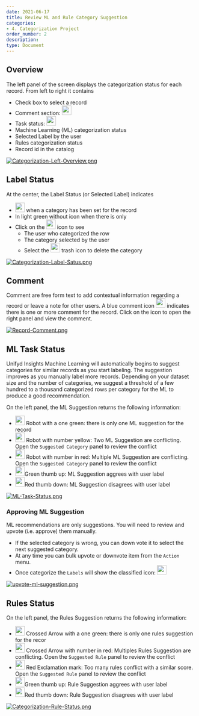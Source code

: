 ```yaml
---
date: 2021-06-17
title: Review ML and Rule Category Suggestion
categories:
- 4. Categorization Project
order_number: 2
description:
type: Document
---
```


## Overview 

The left panel of the screen displays the categorization status for each record.  From left to right it contains
* Check box to select a record
* Comment section: <img src="/user-documentation/images/comments-solid.svg" width="25" height="25"> 
* Task status: <img src="/user-documentation/images/list-solid.svg" width="25" height="25">
* Machine Learning (ML) categorization status
* Selected Label by the user
* Rules categorization status
* Record id in the catalog

[![Categorization-Left-Overview.png](/user-documentation/images/Categorization-Left-Overview.png)](/user-documentation/images/Categorization-Left-Overview.png)

## Label Status 

At the center, the Label Status (or Selected Label) indicates
*  <img src="/user-documentation/images/sitemap-solid.svg" width="25" height="25"> when a category has been set for the record
* In light green without icon when there is only 
* Click on the  <img src="/user-documentation/images/sitemap-solid.svg" width="25" height="25"> icon to see
  * The user who categorized the row
  * The category selected by the user
  * Select the  <img src="/user-documentation/images/trash-solid.svg" width="25" height="25"> trash icon to delete the category


[![Categorization-Label-Satus.png](/user-documentation/images/Categorization-Label-Satus.png)](/user-documentation/images/Categorization-Label-Satus.png)


## Comment

Comment are free form text to add contextual information regarding a record or leave a note for other users. A blue comment icon <img src="/user-documentation/images/comments-solid.svg" width="25" height="25"> indicates there is one or more comment for the record. Click on the icon to open the right panel and view the comment. 

[![Record-Comment.png](/user-documentation/images/Record-Comment.png)](/user-documentation/images/Record-Comment.png)

## ML Task Status

Unifyd Insights Machine Learning will automatically begins to suggest categories for similar records as you start labeling. The suggestion improves as you manually label more records. Depending on your dataset size and the number of categories, we suggest a threshold of a few hundred to a thousand categorized rows per category for the ML to produce a good recommendation. 

On the left panel, the ML Suggestion returns the following information:
* <img src="/user-documentation/images/android.svg" width="25" height="25"> Robot with a one green: there is only one ML suggestion for the record
* <img src="/user-documentation/images/android.svg" width="25" height="25"> Robot with number yellow: Two ML Suggestion are conflicting. Open the `Suggested Category` panel to review the conflict 
* <img src="/user-documentation/images/android.svg" width="25" height="25"> Robot with number in red: Multiple ML Suggestion are conflicting. Open the `Suggested Category` panel to review the conflict 
* <img src="/user-documentation/images/thumbs-up-solid.svg" width="25" height="25">Green thumb up: ML Suggestion aggrees with user label
* <img src="/user-documentation/images/thumbs-down-solid.svg" width="25" height="25">Red thumb down: ML Suggestion disagrees with user label

[![ML-Task-Status.png](/user-documentation/images/ML-Task-Status.png)](/user-documentation/images/ML-Task-Status.png)

### Approving ML Suggestion 

ML recommendations are only suggestions. You will need to review and upvote (i.e. approve) them manually.
* If the selected category is wrong, you can down vote it to select the next suggested category. 
* At any time you can bulk upvote or downvote item from the `Action` menu.
* Once categorize the `Labels` will show the classified icon: <img src="/user-documentation/images/sitemap-solid.svg" width="25" height="25">

[![upvote-ml-suggestion.png](/user-documentation/images/upvote-ml-suggestion.png)](/user-documentation/images/upvote-ml-suggestion.png)

## Rules Status 

On the left panel, the Rules Suggestion returns the following information:
* <img src="/user-documentation/images/random.svg" width="25" height="25"> Crossed Arrow with a one green: there is only one rules suggestion for the recor
* <img src="/user-documentation/images/random.svg" width="25" height="25"> Crossed Arrow with number in red: Multiples Rules Suggestion are conflicting. Open the `Suggested Rule` panel to review the conflict 
* <img src="/user-documentation/images/random.svg" width="25" height="25"> Red Exclamation mark: Too many rules conflict with a similar score. Open the `Suggested Rule` panel to review the conflict 
* <img src="/user-documentation/images/thumbs-up-solid.svg" width="25" height="25">Green thumb up: Rule Suggestion aggrees with user label
* <img src="/user-documentation/images/thumbs-down-solid.svg" width="25" height="25">Red thumb down: Rule Suggestion disagrees with user label

[![Categorization-Rule-Status.png](/user-documentation/images/Categorization-Rule-Status.png)](/user-documentation/images/Categorization-Rule-Status.png)
